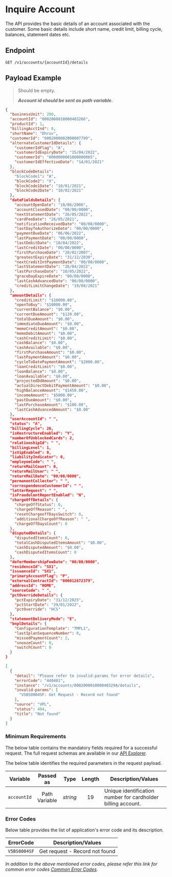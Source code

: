 # Inquire Account

The API provides the basic details of an account associated with the customer. Some basic details include short name, credit limit, billing cycle, balances, statement dates etc.

## Endpoint

`GET /v1/accounts/{accountId}/details`

## Payload Example

<!--
type: tab
titles: Request, Response, Error
-->

>Should be empty.
>
>***Account id should be sent as path variable.***

<!--
type: tab
-->

```json
{
  "businessUnit": 200,
  "accountId": "0002000010000403266",
  "productId": 1,
  "billingAcctInd": 0,
  "shortName": "Dhruv",
  "customerId": "0002000002000007799",
  "alternateCustomerIdDetails": {
    "customerIdFlag": "A",
    "customerIdExpiryDate": "15/04/2022",
    "customerId": "0000000001000000065",
    "customerIdEffectiveDate": "14/01/2021"
  },
  "blockCodeDetails": 
    "blockCode1": "A",
    "blockCode2": "X",
    "blockCode1Date": "10/01/2021",
    "blockCode2Date": "10/02/2021"
  },
  "dateFieldsDetails": {
    "accountOpenDate": "10/06/2006",
    "accountClosedDate": "00/00/0000",
    "nextStatementDate": "26/05/2022",
    "cardFeeDate": "26/05/2021",
    "notificationReceivedDate": "00/00/0000",
    "lastDayToAuthorizeDate": "00/00/0000",
    "paymentDueDate": "06/06/2022",
    "lastPaymentDate": "00/00/0000",
    "lastDebitDate": "10/04/2022",
    "lastCreditDate": "00/00/0000",
    "firstPurchaseDate": "20/02/2007",
    "greatestExpiryDate": "31/12/2030",
    "nextCreditIntPaymentDate": "00/00/0000",
    "lastStatementDate": "26/04/2022",
    "lastPurchaseDate": "10/05/2022",
    "graceDayExpireDate": "00/00/0000",
    "lastCashAdvancedDate": "00/00/0000",
    "creditLimitChangeDate": "19/08/2021"
  },
  "amountDetails": {
    "creditLimit": "$10000.00",
    "openToBuy": "$10000.00",
    "currentBalance": "$0.00",
    "currentDueAmount": "$120.00",
    "totalDueAmount": "$0.00",
    "immediateDueAmount": "$0.00",
    "memoCreditAmount": "$0.00",
    "memoDebitAmount": "$0.00",
    "cashCreditLimit": "$0.00",
    "cashBalance": "$0.00",
    "cashAvailable": "$0.00",
    "firstPurchaseAmount": "$0.00",
    "lastPaymentAmount": "$0.00",
    "cycleToDatePaymentAmount": "$2000.00",
    "loanCreditLimit": "$0.00",
    "loanBalance": "$0.00",
    "loanAvailable": "$0.00",
    "projectedDdAmount": "$0.00",
    "actualDirectDebitPaymentAmount": "$0.00",
    "highBalanceAmount": "$1450.00",
    "incomeAmount": "$5000.00",
    "pastDueAmount": "$0.00",
    "lastPurchaseAmount": "$100.00",
    "lastCashAdvancedAmount": "$0.00"
  },
  "userAccountId": " ",
  "status": "A",
  "billingCycle": 26,
  "isRestructureEnabled": "Y",
  "numberOfUnblockedCards": 2,
  "relationshipId": " ",
  "billingLevel": 1,
  "isVipEnabled": 0,
  "liabilityIndicator": 0,
  "employeeCode": " ",
  "returnMailCount": 0,
  "returnMailUser": " ",
  "returnMailDate": "00/00/0000",
  "permanentCollector": " ",
  "correspondenceCustomerId": " ",
  "letterRequest": " ",
  "isFraudulentReportEnabled": "N",
  "chargeOffDetails": {
    "chargeOffStatus": 0,
    "chargeOffReason": " ",
    "resetChargeoffDaysSwitch": 0,
    "additionalChargeOffReason": " ",
    "chargeOffDaysCount": 0
  },
  "disputedDetails": {
    "disputedItemsCount": 0,
    "totalCashDisputedItemsAmount": "$0.00",
    "cashDisputedAmount": "$0.00",
    "cashDisputedItemsCount": 0
  },
  "deferMembershipFeeDate": "00/00/0000",
  "residenceId": "SX1",
  "issuanceId": "SX1",
  "primaryAccountFlag": "P",
  "externalContractId": "000012672379",
  "addressId": "HOME",
  "sourceCode": " ",
  "pctOverrideDetails": {
    "pctExpiryDate": "31/12/2025",
    "pctStartDate": "29/01/2022",
    "pctOverride": "HCS"
  },
  "statementDeliveryMode": "E",
  "bnplDetails": {
    "ConfigurationTemplate": "TMPL1",
    "lastIplanSequenceNumber": 0,
    "missedPaymentCount": 2,
    "snoozeCount": 0,
    "switchCount": 0
  }
}
```

<!--
type: tab
-->

```json
[
  {
    "detail": "Please refer to invalid-params for error details",
    "errorCode": "440401",
    "instance": "/v1/accounts/000200001000040329A/details",
    "invalid-params": [
      "V5BS0004SF: Get Request - Record not found"
    ],
    "source": "VPL",
    "status": 404,
    "title": "Not found"
  }
]
```

<!-- type: tab-end -->

### Minimum Requirements

The below table contains the mandatory fields required for a successful request. The full request schemas are available in our [API Explorer](../api/?type=get&path=/v1/accounts/{accountId}/details).

The below table identifies the required parameters in the request payload.

| Variable | Passed as | Type | Length | Description/Values |
| -------- | :-------: | :--: | :------------: | ------------------ |
| `accountId` | Path Variable | *string* | 19 | Unique identification number for cardholder billing account. |

### Error Codes

Below table provides the list of application's error code and its description.

| ErrorCode |  Description/Values |
| --------  | ------------------ |
| `V5BS0004SF` | Get request - Record not found |

*In addition to the above mentioned error codes, please refer this link for common error codes [Common Error Codes](?path=docs/Common_Error_Code.md).*
